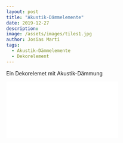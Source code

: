 ```yaml
---
layout: post
title: "Akustik-Dämmelemente"
date: 2019-12-27
description: 
image: /assets/images/tiles1.jpg
author: Josias Marti
tags: 
  - Akustik-Dämmelemente
  - Dekorelement
---
```

Ein Dekorelemet mit Akustik-Dämmung


<iframe style="border: none;" src="/assets/plattli.html"></iframe>
